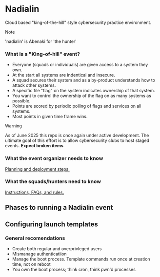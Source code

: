 # Nadialin

Cloud based "king-of-the-hill" style cybersecurity practice environment.  
> [!NOTE]
> 'nadialin' is Abenaki for 'the hunter'

### What is a "King-of-hill" event?
- Everyone (squads or individuals) are given access to a system they own.
- At the start all systems are indentical and insecure.
- A squad secures their system and as a by-product understands how to attack other systems.
- A specific file "flag" on the system indicates ownership of that system.
- You want to control the ownership of the flag on as many systems as possible.
- Points are scored by periodic polling of flags and services on all systems.
- Most points in given time frame wins.

> [!WARNING]
> As of June 2025 this repo is once again under active development.  The ultimate goal of this effort is to allow cybersecurity clubs to host staged events.
> __Expect broken items__ 

### What the event organizer needs to know
[Planning and deployment steps.](website/docs/admin_readme.md)
### What the squads/hunters need to know
[Instructions, FAQs, and rules.](website/docs/hunters_readme.md)
## Phases to running a Nadialin event


## Configuring launch templates
### General recomendations
- Create both regular and overprivleged users
- Mismanage authenticatiion
- Manage the boot process. Template commands run once at creation time, not on reboot
- You own the boot process; think cron, think pwn'd processes

